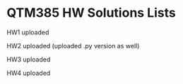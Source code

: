 # QTM385 HW Solutions Lists

HW1 uploaded

HW2 uploaded (uploaded .py version as well)

HW3 uploaded 

HW4 uploaded
